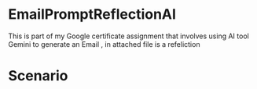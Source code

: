 # EmailPromptReflectionAI
This is part of my Google certificate assignment that involves using AI tool Gemini to generate an Email , in attached file is a refeliction

# Scenario

